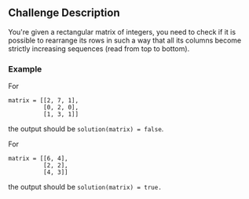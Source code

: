 ## Challenge Description

You're given a rectangular matrix of integers, you need to check if it is possible to rearrange its rows in such a way that all its columns become strictly increasing sequences (read from top to bottom).

### Example

For

```
matrix = [[2, 7, 1], 
          [0, 2, 0], 
          [1, 3, 1]]
```

the output should be
`solution(matrix) = false`.

For

```
matrix = [[6, 4], 
          [2, 2], 
          [4, 3]]
```

the output should be
`solution(matrix) = true.`